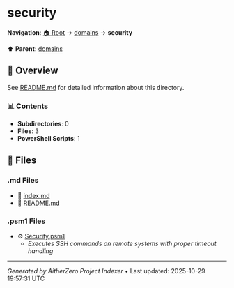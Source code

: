# security

**Navigation**: [🏠 Root](../../index.md) → [domains](../index.md) → **security**

⬆️ **Parent**: [domains](../index.md)

## 📖 Overview

See [README.md](./README.md) for detailed information about this directory.

### 📊 Contents

- **Subdirectories**: 0
- **Files**: 3
- **PowerShell Scripts**: 1

## 📄 Files

### .md Files

- 📝 [index.md](./index.md)
- 📝 [README.md](./README.md)

### .psm1 Files

- ⚙️ [Security.psm1](./Security.psm1)
  - *Executes SSH commands on remote systems with proper timeout handling*

---

*Generated by AitherZero Project Indexer* • Last updated: 2025-10-29 19:57:31 UTC

